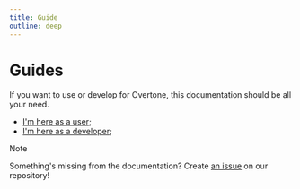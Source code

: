 ```yaml
---
title: Guide
outline: deep
---
```


# Guides

If you want to use or develop for Overtone, this documentation should be all your need.

- [I'm here as a user](getting-started.md);
- [I'm here as a developer](dev/developing);

> [!NOTE]
> 
> Something's missing from the documentation? Create [an issue](https://github.com/mrpedrobraga/overtone/issues) on our repository!